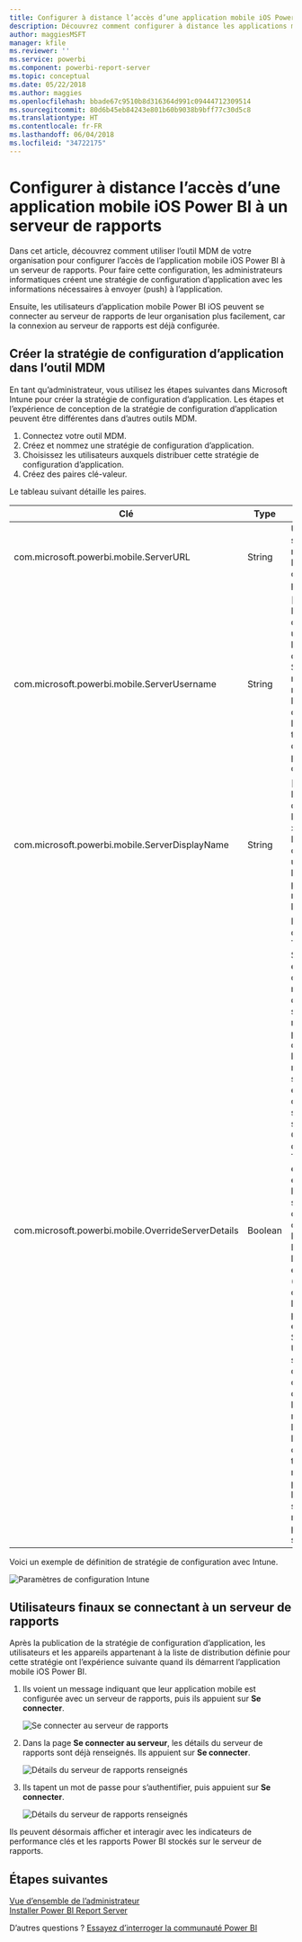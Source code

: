 ```yaml
---
title: Configurer à distance l’accès d’une application mobile iOS Power BI à un serveur de rapports
description: Découvrez comment configurer à distance les applications mobiles iOS pour votre serveur de rapports.
author: maggiesMSFT
manager: kfile
ms.reviewer: ''
ms.service: powerbi
ms.component: powerbi-report-server
ms.topic: conceptual
ms.date: 05/22/2018
ms.author: maggies
ms.openlocfilehash: bbade67c9510b8d316364d991c09444712309514
ms.sourcegitcommit: 80d6b45eb84243e801b60b9038b9bff77c30d5c8
ms.translationtype: HT
ms.contentlocale: fr-FR
ms.lasthandoff: 06/04/2018
ms.locfileid: "34722175"
---
```

# <a name="configure-power-bi-ios-mobile-app-access-to-a-report-server-remotely"></a>Configurer à distance l’accès d’une application mobile iOS Power BI à un serveur de rapports

Dans cet article, découvrez comment utiliser l’outil MDM de votre organisation pour configurer l’accès de l’application mobile iOS Power BI à un serveur de rapports. Pour faire cette configuration, les administrateurs informatiques créent une stratégie de configuration d’application avec les informations nécessaires à envoyer (push) à l’application. 

 Ensuite, les utilisateurs d’application mobile Power BI iOS peuvent se connecter au serveur de rapports de leur organisation plus facilement, car la connexion au serveur de rapports est déjà configurée. 


## <a name="create-the-app-configuration-policy-in-mdm-tool"></a>Créer la stratégie de configuration d’application dans l’outil MDM 

En tant qu’administrateur, vous utilisez les étapes suivantes dans Microsoft Intune pour créer la stratégie de configuration d’application. Les étapes et l’expérience de conception de la stratégie de configuration d’application peuvent être différentes dans d’autres outils MDM. 

1. Connectez votre outil MDM. 
2. Créez et nommez une stratégie de configuration d’application. 
3. Choisissez les utilisateurs auxquels distribuer cette stratégie de configuration d’application. 
4. Créez des paires clé-valeur. 

Le tableau suivant détaille les paires.

|Clé  |Type  |Description  |
|---------|---------|---------|
| com.microsoft.powerbi.mobile.ServerURL | String | URL du serveur de rapports </br> Doit commencer par http/https |
| com.microsoft.powerbi.mobile.ServerUsername | String | [facultatif] </br> Nom d’utilisateur à utiliser pour la connexion du serveur. </br> Si ce nom n’est pas renseigné, l’application demande à l’utilisateur de taper le nom d’utilisateur pour la connexion.| 
| com.microsoft.powerbi.mobile.ServerDisplayName | String | [facultatif] </br> La valeur par défaut est « Report server » </br> Nom convivial utilisé dans l’application pour représenter le serveur | 
| com.microsoft.powerbi.mobile.OverrideServerDetails | Boolean | La valeur par défaut est True </br> Si la valeur est « True », ceci remplace la définition de serveur de rapports déjà présente dans l’appareil mobile (les serveurs existants déjà configurés sont supprimés). </br> Override défini sur True empêche également l’utilisateur de supprimer cette configuration. </br> La valeur « False » ajoute les valeurs envoyées (push), en conservant les paramètres existants. </br> Si la même URL de serveur est déjà configurée dans l’application mobile, l’application laisse la configuration telle quelle et ne demande pas à l’utilisateur de se réauthentifier pour le même serveur. |

Voici un exemple de définition de stratégie de configuration avec Intune.

![Paramètres de configuration Intune](media/configure-powerbi-mobile-apps-remote/power-bi-ios-remote-configuration-settings.png)

## <a name="end-users-connecting-to-a-report-server"></a>Utilisateurs finaux se connectant à un serveur de rapports

Après la publication de la stratégie de configuration d’application, les utilisateurs et les appareils appartenant à la liste de distribution définie pour cette stratégie ont l’expérience suivante quand ils démarrent l’application mobile iOS Power BI. 

1. Ils voient un message indiquant que leur application mobile est configurée avec un serveur de rapports, puis ils appuient sur **Se connecter**.

    ![Se connecter au serveur de rapports](media/configure-powerbi-mobile-apps-remote/power-bi-config-server-sign-in.png)

2.  Dans la page **Se connecter au serveur**, les détails du serveur de rapports sont déjà renseignés. Ils appuient sur **Se connecter**.

    ![Détails du serveur de rapports renseignés](media/configure-powerbi-mobile-apps-remote/power-bi-ios-remote-configure-connect-server.png)

3. Ils tapent un mot de passe pour s’authentifier, puis appuient sur **Se connecter**. 

    ![Détails du serveur de rapports renseignés](media/configure-powerbi-mobile-apps-remote/power-bi-config-server-address.png)

Ils peuvent désormais afficher et interagir avec les indicateurs de performance clés et les rapports Power BI stockés sur le serveur de rapports.

## <a name="next-steps"></a>Étapes suivantes
[Vue d’ensemble de l’administrateur](admin-handbook-overview.md)  
[Installer Power BI Report Server](install-report-server.md)  

D’autres questions ? [Essayez d’interroger la communauté Power BI](https://community.powerbi.com/)

